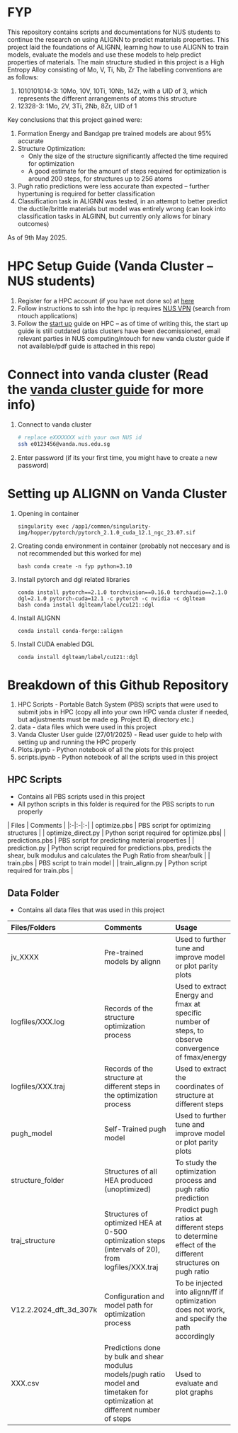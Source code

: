 # FYP
This repository contains scripts and documentations for NUS students to continue the research on using ALIGNN to predict materials properties.
This project laid the foundations of ALIGNN, learning how to use ALIGNN to train models, evaluate the models and use these models to help predict properties of materials.
The main structure studied in this project is a High Entropy Alloy consisting of Mo, V, Ti, Nb, Zr
The labelling conventions are as follows:
1. 1010101014-3: 10Mo, 10V, 10Ti, 10Nb, 14Zr, with a UID of 3, which represents the different arrangements of atoms this structure
2. 12328-3: 1Mo, 2V, 3Ti, 2Nb, 8Zr, UID of 1

Key conclusions that this project gained were:
1. Formation Energy and Bandgap pre trained models are about 95% accurate
2. Structure Optimization:
   - Only the size of the structure significantly affected the time required for optimization
   - A good estimate for the amount of steps required for optimization is around 200 steps, for structures up to 256 atoms
3. Pugh ratio predictions were less accurate than expected – further hypertuning is required for better classification
4. Classification task in ALIGNN was tested, in an attempt to better predict the ductile/brittle materials but model was entirely wrong (can look into classification tasks in ALGINN, but currently only allows for binary outcomes)

As of 9th May 2025.

# HPC Setup Guide (Vanda Cluster – NUS students)
1. Register for a HPC account (if you have not done so) at [here](https://nusit.nus.edu.sg/hpc/get-an-hpc-account/)
2. Follow instructions to ssh into the hpc ip requires [NUS VPN](https://nusit.nus.edu.sg/services/wifi_internet/nvpn/) (search from ntouch applications)
4. Follow the [start up](https://nusit.nus.edu.sg/hpc/introductory-guide-for-new-hpc-users/) guide on HPC – as of time of writing this, the start up guide is still outdated (atlas clusters have been decomissioned, email relevant parties in NUS computing/ntouch for new vanda cluster guide if not available/pdf guide is attached in this repo)

# Connect into vanda cluster (Read the [vanda cluster guide](Vanda_Cluster_User_Guide_27Jan25.pdf) for more info)
1. Connect to vanda cluster
   ```bash
   # replace eXXXXXXX with your own NUS id
   ssh e0123456@vanda.nus.edu.sg
   ```
2. Enter password (if its your first time, you might have to create a new password)

# Setting up ALIGNN on Vanda Cluster
1. Opening in container 
   ```
   singularity exec /app1/common/singularity-img/hopper/pytorch/pytorch_2.1.0_cuda_12.1_ngc_23.07.sif
   ```
2. Creating conda environment in container (probably not neccesary and is not recommended but this worked for me)
   ```
   bash conda create -n fyp python=3.10
   ```
3. Install pytorch and dgl related libraries
   ```
   conda install pytorch==2.1.0 torchvision==0.16.0 torchaudio==2.1.0 dgl=2.1.0 pytorch-cuda=12.1 -c pytorch -c nvidia -c dglteam
   bash conda install dglteam/label/cu121::dgl
   ```
4. Install ALIGNN
   ```
   conda install conda-forge::alignn
   ```
5. Install CUDA enabled DGL
   ```
   conda install dglteam/label/cu121::dgl
   ```
# Breakdown of this Github Repository
1. HPC Scripts - Portable Batch System (PBS) scripts that were used to submit jobs in HPC (copy all into your own HPC vanda cluster if needed, but adjustments must be made eg. Project ID, directory etc.)
2. data - data files which were used in this project
3. Vanda Cluster User guide (27/01/2025) - Read user guide to help with setting up and running the HPC properly
4. Plots.ipynb - Python notebook of all the plots for this project
5. scripts.ipynb - Python notebook of all the scripts used in this project

## HPC Scripts
- Contains all PBS scripts used in this project
- All python scripts in this folder is required for the PBS scripts to run properly

| Files | Comments |
|:-|:-|:-|
| optimize.pbs | PBS script for optimizing structures |
| optimize_direct.py | Python script required for optimize.pbs|
| predictions.pbs | PBS script for predicting material properties |
| prediction.py | Python script required for predictions.pbs, predicts the shear, bulk modulus and calculates the Pugh Ratio from shear/bulk |
| train.pbs | PBS script to train model |
| train_alignn.py | Python script required for train.pbs | 

## Data Folder
- Contains all data files that was used in this project
  
| Files/Folders | Comments | Usage |
|:-|:-|:-
| jv_XXXX | Pre-trained models by alignn | Used to further tune and improve model or plot parity plots |
| logfiles/XXX.log | Records of the structure optimization process | Used to extract Energy and fmax at specific number of steps, to observe convergence of fmax/energy|  |
| logfiles/XXX.traj | Records of the structure at different steps in the optimization process | Used to extract the coordinates of structure at different steps |
| pugh_model | Self-Trained pugh model | Used to further tune and improve model or plot parity plots |
| structure_folder | Structures of all HEA produced (unoptimized) | To study the optimization process and pugh ratio prediction |
| traj_structure | Structures of optimized HEA at 0-500 optimization steps (intervals of 20), from logfiles/XXX.traj | Predict pugh ratios at different steps to determine effect of the different structures on pugh ratio |
| V12.2.2024_dft_3d_307k | Configuration and model path for optimization process | To be injected into alignn/ff if optimization does not work, and specify the path accordingly |
| XXX.csv | Predictions done by bulk and shear modulus models/pugh ratio model and timetaken for optimization at different number of steps | Used to evaluate and plot graphs | 


